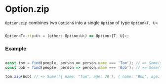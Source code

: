 # Option.zip

`Option.zip` combines two `Option`s into a single `Option` of type `Option<T, U>`

```typescript

Option<T>.zip<U> = (other: Option<U>) => Option<[T, U]>;

```

### Example

```typescript

const tom = find(people, person => person.name === 'Tom'); // => Some({ name: "Tom", age: 28 })
const bob = find(people, person => person.name === 'Bob'); // => Some({ name: "Bob", age: 25 })

tom.zip(bob) // => Some([{ name: "Tom", age: 28 }, { name: "Bob", age: 25 } ]);
```
